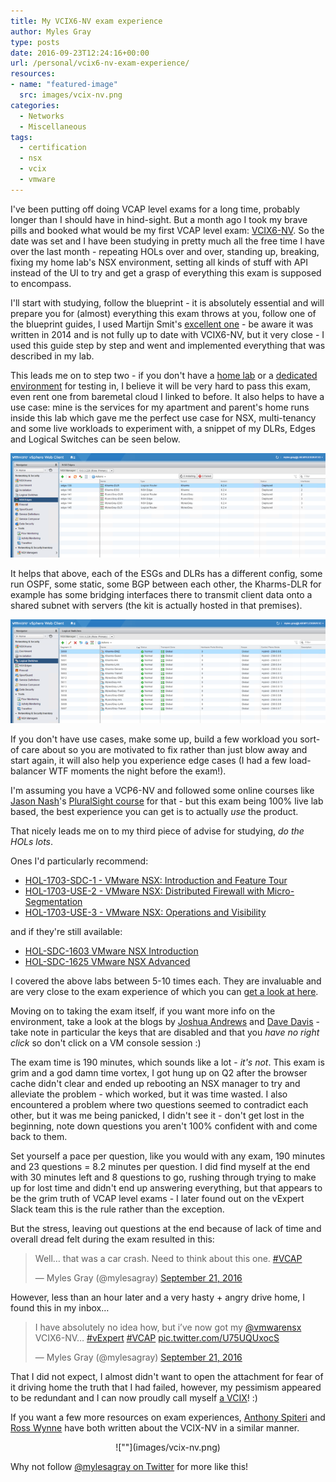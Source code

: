 ```yaml
---
title: My VCIX6-NV exam experience
author: Myles Gray
type: posts
date: 2016-09-23T12:24:16+00:00
url: /personal/vcix6-nv-exam-experience/
resources:
- name: "featured-image"
  src: images/vcix-nv.png
categories:
  - Networks
  - Miscellaneous
tags:
  - certification
  - nsx
  - vcix
  - vmware
---
```


I've been putting off doing VCAP level exams for a long time, probably longer than I should have in hind-sight. But a month ago I took my brave pills and booked what would be my first VCAP level exam: [VCIX6-NV][1]. So the date was set and I have been studying in pretty much all the free time I have over the last month - repeating HOLs over and over, standing up, breaking, fixing my home lab's NSX environment, setting all kinds of stuff with API instead of the UI to try and get a grasp of everything this exam is supposed to encompass.

I'll start with studying, follow the blueprint - it is absolutely essential and will prepare you for (almost) everything this exam throws at you, follow one of the blueprint guides, I used Martijn Smit's [excellent one][2] - be aware it was written in 2014 and is not fully up to date with VCIX6-NV, but it very close - I used this guide step by step and went and implemented everything that was described in my lab.

This leads me on to step two - if you don't have a [home lab][3] or a [dedicated environment][4] for testing in, I believe it will be very hard to pass this exam, even rent one from baremetal cloud I linked to before. It also helps to have a use case: mine is the services for my apartment and parent's home runs inside this lab which gave me the perfect use case for NSX, multi-tenancy and some live workloads to experiment with, a snippet of my DLRs, Edges and Logical Switches can be seen below.

![Home lab NSX Edges][5] 

It helps that above, each of the ESGs and DLRs has a different config, some run OSPF, some static, some BGP between each other, the Kharms-DLR for example has some bridging interfaces there to transmit client data onto a shared subnet with servers (the kit is actually hosted in that premises).

![NSX Logical Switches][6] 

If you don't have use cases, make some up, build a few workload you sort-of care about so you are motivated to fix rather than just blow away and start again, it will also help you experience edge cases (I had a few load-balancer WTF moments the night before the exam!).

I'm assuming you have a VCP6-NV and followed some online courses like [Jason Nash][7]'s [PluralSight course][8] for that - but this exam being 100% live lab based, the best experience you can get is to actually _use_ the product.

That nicely leads me on to my third piece of advise for studying, _do the HOLs_ _lots_.

Ones I'd particularly recommend:

  * [HOL-1703-SDC-1 - VMware NSX: Introduction and Feature Tour][9]
  * [HOL-1703-USE-2 - VMware NSX: Distributed Firewall with Micro-Segmentation][10]
  * [HOL-1703-USE-3 - VMware NSX: Operations and Visibility][11]

and if they're still available:

  * [HOL-SDC-1603 VMware NSX Introduction][12]
  * [HOL-SDC-1625 VMware NSX Advanced][13]

I covered the above labs between 5-10 times each. They are invaluable and are very close to the exam experience of which you can [get a look at here][14].

Moving on to taking the exam itself, if you want more info on the environment, take a look at the blogs by [Joshua Andrews][15] and [Dave Davis][16] - take note in particular the keys that are disabled and that you _have no right click_ so don't click on a VM console session :)

The exam time is 190 minutes, which sounds like a lot - _it's not_. This exam is grim and a god damn time vortex, I got hung up on Q2 after the browser cache didn't clear and ended up rebooting an NSX manager to try and alleviate the problem - which worked, but it was time wasted. I also encountered a problem where two questions seemed to contradict each other, but it was me being panicked, I didn't see it - don't get lost in the beginning, note down questions you aren't 100% confident with and come back to them.

Set yourself a pace per question, like you would with any exam, 190 minutes and 23 questions = 8.2 minutes per question. I did find myself at the end with 30 minutes left and 8 questions to go, rushing through trying to make up for lost time and didn't end up answering everything, but that appears to be the grim truth of VCAP level exams - I later found out on the vExpert Slack team this is the rule rather than the exception.

But the stress, leaving out questions at the end because of lack of time and overall dread felt during the exam resulted in this:

<blockquote class="twitter-tweet" data-width="500">
  <p lang="en" dir="ltr">
    Well&#8230; that was a car crash. Need to think about this one. <a href="https://twitter.com/hashtag/VCAP?src=hash">#VCAP</a>
  </p>
  
  <p>
    &mdash; Myles Gray (@mylesagray) <a href="https://twitter.com/mylesagray/status/778577799539986432">September 21, 2016</a>
  </p>
</blockquote>



However, less than an hour later and a very hasty + angry drive home, I found this in my inbox&#8230;

<blockquote class="twitter-tweet" data-width="500">
  <p lang="en" dir="ltr">
    I have absolutely no idea how, but i’ve now got my <a href="https://twitter.com/vmwarensx">@vmwarensx</a> VCIX6-NV… <a href="https://twitter.com/hashtag/vExpert?src=hash">#vExpert</a> <a href="https://twitter.com/hashtag/VCAP?src=hash">#VCAP</a> <a href="https://t.co/U75UQUxocS">pic.twitter.com/U75UQUxocS</a>
  </p>
  
  <p>
    &mdash; Myles Gray (@mylesagray) <a href="https://twitter.com/mylesagray/status/778602313447575552">September 21, 2016</a>
  </p>
</blockquote>



That I did not expect, I almost didn't want to open the attachment for fear of it driving home the truth that I had failed, however, my pessimism appeared to be redundant and I can now proudly call myself [a VCIX][17]! :)

If you want a few more resources on exam experiences, [Anthony Spiteri][18] and [Ross Wynne][19] have both written about the VCIX-NV in a similar manner.

<p align="center">
  ![""](images/vcix-nv.png)
</p>

Why not follow [@mylesagray on Twitter][20] for more like this!

 [1]: https://mylearn.vmware.com/mgrReg/plan.cfm?plan=89128&ui=www_cert&src=vmw_so_vex_mgray_1080
 [2]: http://lostdomain.org/vcix-nv-study-guide/
 [3]: /hardware/my-home-datacenter/
 [4]: https://www.baremetalcloud.com/
 [5]: images/Image-10.png
 [6]: images/Image-11.png
 [7]: https://twitter.com/TheJasonNash
 [8]: https://www.pluralsight.com/courses/vmware-nsx-vsphere-network-services
 [9]: http://labs.hol.vmware.com/HOL/catalogs/lab/2750?src=vmw_so_vex_mgray_1080
 [10]: http://labs.hol.vmware.com/HOL/catalogs/lab/2751?src=vmw_so_vex_mgray_1080
 [11]: http://labs.hol.vmware.com/HOL/catalogs/lab/2752?src=vmw_so_vex_mgray_1080
 [12]: http://labs.hol.vmware.com/HOL/catalogs/lab/2125?src=vmw_so_vex_mgray_1080
 [13]: http://labs.hol.vmware.com/HOL/catalogs/lab/2102?src=vmw_so_vex_mgray_1080
 [14]: https://mylearn.vmware.com/lcms/web/portals/certification/VMware%20Certification%20Platform%20Interface.pdf?src=vmw_so_vex_mgray_1080
 [15]: http://sostechblog.com/2016/06/16/current-vcix6-nvvcix-nv-exam-environment/
 [16]: http://www.virtualizestuff.com/2016/08/02/vcap6-exam-interface-tips-tricks/
 [17]: http://blogs.vmware.com/education/2016/04/where-in-the-world-are-vcaps-infographic.html?src=vmw_so_vex_mgray_1080
 [18]: http://anthonyspiteri.net/?s=vcix
 [19]: http://www.wynner.eu/computing/my-vcix-nv-exam-experience/
 [20]: https://twitter.com/mylesagray